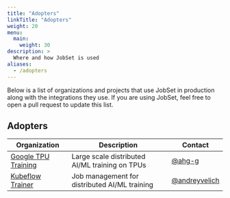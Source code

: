 ```yaml
---
title: "Adopters"
linkTitle: "Adopters"
weight: 20
menu:
  main:
    weight: 30
description: >
  Where and how JobSet is used
aliases:
  - /adopters
---
```


Below is a list of organizations and projects that use JobSet in production along with the integrations they use.
If you are using JobSet, feel free to open a pull request to update this list.

## Adopters

| Organization                                                                                          | Description                                    | Contact                                          |
| ----------------------------------------------------------------------------------------------------- | ---------------------------------------------- | ------------------------------------------------ |
| [Google TPU Training](https://cloud.google.com/kubernetes-engine/docs/tutorials/tpu-multislice-kueue) | Large scale distributed AI/ML training on TPUs | [@ahg-g](https://github.com/ahg-g)               |
| [Kubeflow Trainer](https://github.com/kubeflow/trainer)                                               | Job management for distributed AI/ML training  | [@andreyvelich](https://github.com/andreyvelich) |
